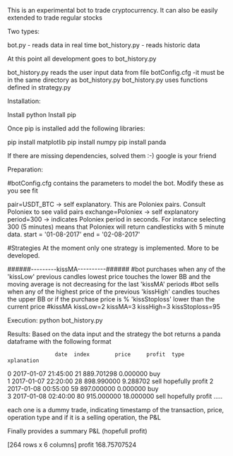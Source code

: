 This is an experimental bot to trade cryptocurrency. It can also be easily extended to trade regular stocks

Two types:

bot.py - reads data in real time
bot_history.py - reads historic data

At this point all development goes to bot_history.py

bot_history.py reads the user input data from file botConfig.cfg -it must be in the same directory as bot_history.py
bot_history.py uses functions defined in strategy.py

Installation:

Install python
Install pip

Once pip is installed add the following libraries:

pip install matplotlib
pip install numpy
pip install panda

If there are missing dependencies, solved them :-) google is your friend

Preparation:

#botConfig.cfg contains the parameters to model the bot. Modify these as you see fit

pair=USDT_BTC			-> self explanatory. This are Poloniex pairs. Consult Poloniex to see valid pairs
exchange=Poloniex		-> self explanatory
period=300				-> indicates Poloniex period in seconds. For instance selecting 300 (5 minutes) means that Poloniex will return candlesticks with 5 minute data. 
start = '01-08-2017'
end = '02-08-2017'


#Strategies
At the moment only one strategy is implemented. More to be developed.

######---------kissMA----------###### 
#bot purchases when any of the 'kissLow' previous candles lowest price touches the lower BB and the moving average is not decreasing for the last 'kissMA' periods
#bot sells when any of the highest price of the previous 'kissHigh' candles touches the upper BB or if the purchase price is % 'kissStoploss' lower than the current price
#kissMA
kissLow=2
kissMA=3
kissHigh=3
kissStoploss=95


Execution:
python bot_history.py

Results:
Based on the data input and the strategy the bot returns a panda dataframe with the following format  

                   date  index        price     profit  type        xplanation
0   2017-01-07 21:45:00     21   889.701298   0.000000   buy                  
1   2017-01-07 22:20:00     28   898.990000   9.288702  sell  hopefully profit
2   2017-01-08 00:55:00     59   897.000000   0.000000   buy                  
3   2017-01-08 02:40:00     80   915.000000  18.000000  sell  hopefully profit
.....

each one is a dummy trade, indicating timestamp of the transaction, price, operation type and if it is a selling operation, the P&L

Finally provides a summary P&L (hopefull profit)

[264 rows x 6 columns]
profit 168.75707524


